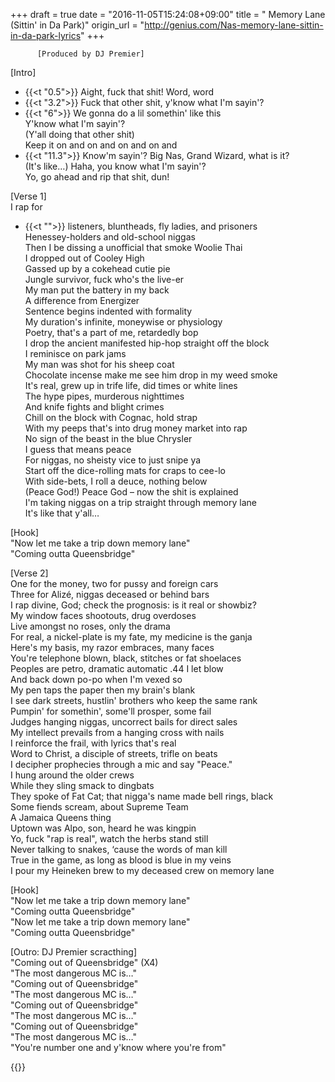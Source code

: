 +++
draft = true
date = "2016-11-05T15:24:08+09:00"
title = " Memory Lane (Sittin' in Da Park)"
origin_url = "http://genius.com/Nas-memory-lane-sittin-in-da-park-lyrics"
+++
  
            
          [Produced by DJ Premier]  
  
[Intro]  

* {{<t "0.5">}} Aight, fuck that shit! Word, word  
* {{<t "3.2">}} Fuck that other shit, y'know what I'm sayin'?  
* {{<t "6">}} We gonna do a lil somethin' like this  
Y'know what I'm sayin'?  
(Y'all doing that other shit)  
Keep it on and on and on and on and  
* {{<t "11.3">}} Know'm sayin'? Big Nas, Grand Wizard, what is it?  
(It's like…) Haha, you know what I'm sayin'?  
Yo, go ahead and rip that shit, dun!  
  
[Verse 1]  
I rap for 
* {{<t "">}} listeners, bluntheads, fly ladies, and prisoners  
Henessey-holders and old-school niggas  
Then I be dissing a unofficial that smoke Woolie Thai  
I dropped out of Cooley High  
Gassed up by a cokehead cutie pie  
Jungle survivor, fuck who's the live-er  
My man put the battery in my back  
A difference from Energizer  
Sentence begins indented with formality  
My duration's infinite, moneywise or physiology  
Poetry, that's a part of me, retardedly bop  
I drop the ancient manifested hip-hop straight off the block  
I reminisce on park jams  
My man was shot for his sheep coat  
Chocolate incense make me see him drop in my weed smoke  
It's real, grew up in trife life, did times or white lines  
The hype pipes, murderous nighttimes  
And knife fights and blight crimes  
Chill on the block with Cognac, hold strap  
With my peeps that's into drug money market into rap  
No sign of the beast in the blue Chrysler  
I guess that means peace  
For niggas, no sheisty vice to just snipe ya  
Start off the dice-rolling mats for craps to cee-lo  
With side-bets, I roll a deuce, nothing below  
(Peace God!) Peace God – now the shit is explained  
I'm taking niggas on a trip straight through memory lane  
It's like that y'all…  
  
[Hook]  
"Now let me take a trip down memory lane"  
"Coming outta Queensbridge"  
  
[Verse 2]  
One for the money, two for pussy and foreign cars  
Three for Alizé, niggas deceased or behind bars  
I rap divine, God; check the prognosis: is it real or showbiz?  
My window faces shootouts, drug overdoses  
Live amongst no roses, only the drama  
For real, a nickel-plate is my fate, my medicine is the ganja  
Here's my basis, my razor embraces, many faces  
You're telephone blown, black, stitches or fat shoelaces  
Peoples are petro, dramatic automatic .44 I let blow  
And back down po-po when I'm vexed so  
My pen taps the paper then my brain's blank  
I see dark streets, hustlin' brothers who keep the same rank  
Pumpin' for somethin', some'll prosper, some fail  
Judges hanging niggas, uncorrect bails for direct sales  
My intellect prevails from a hanging cross with nails  
I reinforce the frail, with lyrics that's real  
Word to Christ, a disciple of streets, trifle on beats  
I decipher prophecies through a mic and say "Peace."  
I hung around the older crews  
While they sling smack to dingbats  
They spoke of Fat Cat; that nigga's name made bell rings, black  
Some fiends scream, about Supreme Team  
A Jamaica Queens thing  
Uptown was Alpo, son, heard he was kingpin  
Yo, fuck "rap is real", watch the herbs stand still  
Never talking to snakes, ‘cause the words of man kill  
True in the game, as long as blood is blue in my veins  
I pour my Heineken brew to my deceased crew on memory lane  
  
[Hook]  
"Now let me take a trip down memory lane"  
"Coming outta Queensbridge"  
"Now let me take a trip down memory lane"  
"Coming outta Queensbridge"  
  
[Outro: DJ Premier scracthing]  
"Coming out of Queensbridge" (X4)  
"The most dangerous MC is…"  
"Coming out of Queensbridge"  
"The most dangerous MC is…"  
"Coming out of Queensbridge"  
"The most dangerous MC is…"  
"Coming out of Queensbridge"  
"The most dangerous MC is…"  
"You're number one and y'know where you're from"  
  
  
            
        

{{<y JXBFG2vsyCM>}}
